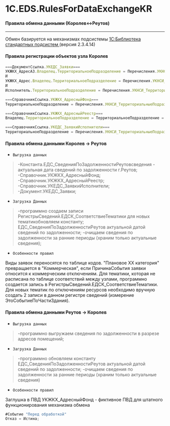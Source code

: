 ﻿# 1C.EDS.RulesForDataExchangeKR
#### Правила обмена данными (Королев<->Реутов)
---
Обмен базируется на механизмах подсистемы [1С:Библиотека стандартных подсистем ](http://v8.1c.ru/libraries/ssl/index.htm)  (версия 2.3.4.14)

#### Правила регистрации объектов узла Королев
```javascript
===ДокументСсылка.УКЕДС_Заявки===
УКЖКХ_АдресАЗ.Владелец.ТерриториальноеПодразделение = Перечисления.УКНСИ_ТерриториальныеПодразделения.Реутов
И
УКЖКХ_Адрес.Владелец.ТерриториальноеПодразделение = Перечисления.УКНСИ_ТерриториальныеПодразделения.Реутов
И
Исполнитель.ТерриториальноеПодразделение = Перечисления.УКНСИ_ТерриториальныеПодразделения.Реутов

===СправочникСсылка.УКЖКХ_АдресныйФонд===
ТерриториальноеПодразделение = Перечисления.УКНСИ_ТерриториальныеПодразделения.Реутов

===СправочникСсылка.УКЖКХ_АдресныйРеестр===
Владелец.ТерриториальноеПодразделение = ТерриториальноеПодразделение = Перечисления.УКНСИ_ТерриториальныеПодразделения.Реутов

===СправочникСсылка.УКЕДС_ЗаявкиИсполнители===
ТерриториальноеПодразделение = Перечисления.УКНСИ_ТерриториальныеПодразделения.Реутов

```

#### Правила обмена данными Королев -> Реутов

+ `Выгрузка данных`

> -Константа.ЕДС_СведенияПоЗадолженностиРеутовсведения - актуальная дата сведений по задолженности г.Реутов;
> -Справочник.УКЖКХ_АдресныйФонд;
> -Справочник.УКЖКХ_АдресныйРеестр;
> -Справочник.УКЕДС_ЗаявкиИсполнители;
> -Документ.УКЕДС_Заявки;

+ `Загрузка Данных`

> -программно создаем записи РегистрыСведений.ЕДСК_СоответствиеТематики для новых тематикобновляем константу; ЕДС_СведенияПоЗадолженностиРеутов актуальной датой сведений по задолженности;
> -очищаем сведения по задолженности за ранние периоды (храним только актуальные сведения);

+ `Особенности правил`

Виды заявок переносятся по таблице кодов. "Плановое ХХ категория" превращается в "Коммерческая", если ПричинаСобытия заявки относится к коммерческим отключениям.
Для тематики, которая не расписана по таблице соответствий между узлами, программно создается запись в РегистрыСведений.ЕДСК_СоответствиеТематики. Для новых тематик по отключениям ресурсов необходимо вручную создать 2 записи в данном регистре сведений (измерение ЭтоСобытиеПоЧастиЗдания).

#### Правила обмена данными Реутов -> Королев

+ `Выгрузка данных`

> -программно выгружаем сведения по задолженности в разрезе адресов помещений;

+ `Загрузка Данных`

> -программно обновляем константу ЕДС_СведенияПоЗадолженностиРеутов актуальной датой сведений по задолженности;
> -очищаем сведения по задолженности за ранние периоды (храним только актуальные сведения)

+ `Особенности правил`

Заглушка в ПВД УКЖКХ_АдресныйФонд - фиктивное ПВД для штатного функционирования механизма обмена
```javascript
#Событие "Перед обработкой"
Отказ = Истина;
```
